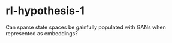 # rl-hypothesis-1
Can sparse state spaces be gainfully populated with GANs when represented as embeddings?
